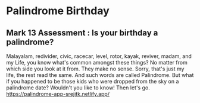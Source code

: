# Palindrome Birthday
## Mark 13 Assessment : Is your birthday a palindrome?
Malayalam, redivider, civic, racecar, level, rotor, kayak, reviver, madam, and my Life, you know what's common amongst these things? No matter from which side you look at it from. They make no sense. Sorry, that's just my life, the rest read the same. And such words are called Palindrome. But what if you happened to be those kids who were dropped from the sky on a palindrome date? Wouldn't you like to know! Then let's go.
https://palindrome-app-srejitk.netlify.app/
